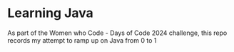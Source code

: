 # Learning Java
As part of the Women who Code - Days of Code 2024 challenge, this repo records my attempt to ramp up on Java from 0 to 1

